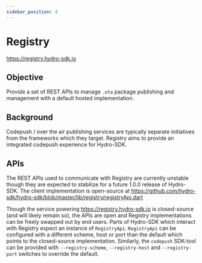 ```yaml
---
sidebar_position: 4
---
```


# Registry

https://registry.hydro-sdk.io

## Objective
Provide a set of REST APIs to manage `.ota` package publishing and management with a default hosted implementation.

## Background
Codepush / over the air publishing services are typically separate initiatives from the frameworks which they target. Registry aims to provide an integrated codepush experience for Hydro-SDK.

## APIs
The REST APIs used to communicate with Registry are currently unstable though they are expected to stabilize for a future 1.0.0 release of Hydro-SDK. The client implementation is open-source at https://github.com/hydro-sdk/hydro-sdk/blob/master/lib/registry/registryApi.dart

Though the service powering https://registry.hydro-sdk.io is closed-source (and will likely remain so), the APIs are open and Registry implementations can be freely swapped out by end users. Parts of Hydro-SDK which interact with Registry expect an instance of `RegistryApi`. `RegistryApi` can be configured with a different scheme, host or port than the default which points to the closed-source implementation. Similarly, the `codepush` SDK-tool can be provided with `--registry-scheme`, `--registry-host` and `--registry-port` switches to override the default.